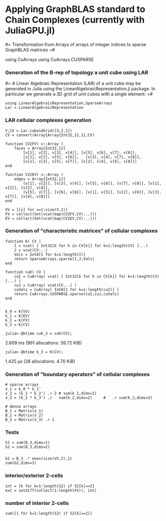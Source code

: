 # Applying GraphBLAS standard to Chain Complexes (currently with JuliaGPU.jl)

#= Transformation from Arrays of arrays of integer indices to sparse GraphBLAS matrices =#

using CuArrays
using CuArrays.CUSPARSE


### Generation of the B-rep of topology a unit cube using LAR 

#= A Linear Algebraic Representation (LAR) of a unit cube may be generated in Julia using the LinearAlgebraicRepresentation.jl package. In particular we generate a 3D grid of unit cubes with a single element: =#

	using LinearAlgebraicRepresentation,SparseArrays
	Lar = LinearAlgebraicRepresentation

### LAR cellular complexes generation

	V,CV = Lar.cuboidGrid([3,2,1])
	CV = convert(Array{Array{Int32,1},1},CV)
	
	function CV2FV( v::Array )
		faces = Array{Int32,1}[
			[v[1], v[2], v[3], v[4]], [v[5], v[6], v[7], v[8]],
			[v[1], v[2], v[5], v[6]],	[v[3], v[4], v[7], v[8]], 
			[v[1], v[3], v[5], v[7]], [v[2], v[4], v[6], v[8]]]
	end	

	function CV2EV( v::Array )
		edges = Array{Int32,1}[
			[v[1], v[2]], [v[3], v[4]], [v[5], v[6]], [v[7], v[8]], [v[1], v[3]], [v[2], v[4]],
			[v[5], v[7]], [v[6], v[8]], [v[1], v[5]], [v[2], v[6]], [v[3], v[7]], [v[4], v[8]]]
	end	
	
	VV = [[v] for v=1:size(V,2)]
	FV = collect(Set(vcat(map(CV2FV,CV)...)))
	EV = collect(Set(vcat(map(CV2EV,CV)...)))


### Generation of "characteristic matrices" of cellular complexes

	function K( CV )
		I = vcat( [ Int32[k for h in CV[k]] for k=1:length(CV) ]...)
		J = vcat(CV...)
		Vals = Int8[1 for k=1:length(I)]
		return SparseArrays.sparse(I,J,Vals)
	end
	
	function cuK( CV )
		cuI = CuArray( vcat( [ Int32[k for h in CV[k]] for k=1:length(CV) ]...) )
		cuJ = CuArray( vcat(CV...) )
		cuVals = CuArray( Int8[1 for k=1:length(cuI)] )
		return CuArrays.CUSPARSE.sparse(cuI,cuJ,cuVals)
	end


	k_0 = K(VV)
	k_1 = K(EV)
	k_2 = K(FV)
	k_3 = K(CV)
	
	julia> @btime cuk_3 = cuK(CV);
  2.609 ms (961 allocations: 39.72 KiB)

	julia> @btime k_3 = K(CV);
  1.425 μs (26 allocations: 4.70 KiB)

	
	
	
### Generation of "boundary operators" of cellular complexes

	# sparse arrays
	∂_1 = k_0 * k_1'  
	∂_2 = (k_1 * k_2') .÷ 2 # sum(k_1,dims=2) 	
	∂_3 = (k_2 * k_3') ./	sum(k_2,dims=2) 	#	.÷ sum(k_2,dims=2) 

	# dense arrays
	B_1 = Matrix(∂_1)
	B_2 = Matrix(∂_2)
	B_3 = Matrix(∂_3) .÷ 1

### Tests
	S1 = sum(B_3,dims=1)
	S2 = sum(B_3,dims=2)

### 
	b2 = B_3 .* ones(size(VV,2),1)
	sum(b2,dims=1)
	
### interior/exterior 2-cells
	int = [k for k=1:length(S2) if S2[k]==2]
	ext = setdiff(collect(1:length(FV)), int)
	
### number of interior 2-cells
	sum([1 for k=1:length(S2) if S2[k]==2])
